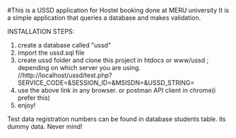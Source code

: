 #This is a USSD  application for Hostel booking done at MERU university
It is a simple application that queries a database and makes validation.

INSTALLATION STEPS:
1. create a database called "ussd"
2. import the ussd.sql file
3. create ussd folder and clone this project in htdocs or www/ussd ; depending on which server you are using.
 //http://localhost/ussd/test.php?SERVICE_CODE=&SESSION_ID=&MSISDN=&USSD_STRING= 
4. use the above link in any browser. or postman API client in chrome(i prefer this)
5. enjoy!

Test data registration numbers can be found in database students table. its dummy data. Never mind!

